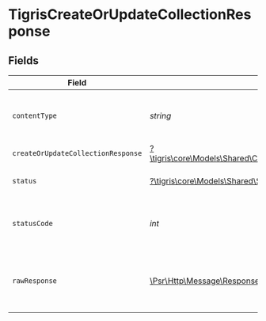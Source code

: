 # TigrisCreateOrUpdateCollectionResponse


## Fields

| Field                                                                                                                   | Type                                                                                                                    | Required                                                                                                                | Description                                                                                                             |
| ----------------------------------------------------------------------------------------------------------------------- | ----------------------------------------------------------------------------------------------------------------------- | ----------------------------------------------------------------------------------------------------------------------- | ----------------------------------------------------------------------------------------------------------------------- |
| `contentType`                                                                                                           | *string*                                                                                                                | :heavy_check_mark:                                                                                                      | HTTP response content type for this operation                                                                           |
| `createOrUpdateCollectionResponse`                                                                                      | [?\tigris\core\Models\Shared\CreateOrUpdateCollectionResponse](../../Models/Shared/CreateOrUpdateCollectionResponse.md) | :heavy_minus_sign:                                                                                                      | OK                                                                                                                      |
| `status`                                                                                                                | [?\tigris\core\Models\Shared\Status](../../Models/Shared/Status.md)                                                     | :heavy_minus_sign:                                                                                                      | Default error response                                                                                                  |
| `statusCode`                                                                                                            | *int*                                                                                                                   | :heavy_check_mark:                                                                                                      | HTTP response status code for this operation                                                                            |
| `rawResponse`                                                                                                           | [\Psr\Http\Message\ResponseInterface](https://www.php-fig.org/psr/psr-7/#33-psrhttpmessageresponseinterface)            | :heavy_minus_sign:                                                                                                      | Raw HTTP response; suitable for custom response parsing                                                                 |
